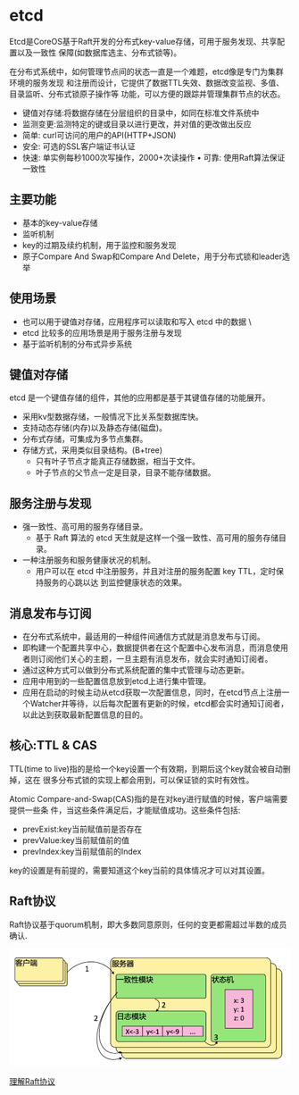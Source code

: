 # etcd
Etcd是CoreOS基于Raft开发的分布式key-value存储，可用于服务发现、共享配置以及一致性 保障(如数据库选主、分布式锁等)。

在分布式系统中，如何管理节点间的状态一直是一个难题，etcd像是专门为集群环境的服务发现 和注册而设计，它提供了数据TTL失效、数据改变监视、多值、目录监听、分布式锁原子操作等 功能，可以方便的跟踪并管理集群节点的状态。

* 键值对存储:将数据存储在分层组织的目录中，如同在标准文件系统中 
* 监测变更:监测特定的键或目录以进行更改，并对值的更改做出反应
* 简单: curl可访问的用户的API(HTTP+JSON)
* 安全: 可选的SSL客户端证书认证
* 快速: 单实例每秒1000次写操作，2000+次读操作 • 可靠: 使用Raft算法保证一致性

## 主要功能
* 基本的key-value存储
* 监听机制
* key的过期及续约机制，用于监控和服务发现
* 原子Compare And Swap和Compare And Delete，用于分布式锁和leader选举

## 使用场景
* 也可以用于键值对存储，应用程序可以读取和写入 etcd 中的数据 \
* etcd 比较多的应用场景是用于服务注册与发现
* 基于监听机制的分布式异步系统

## 键值对存储
etcd 是一个键值存储的组件，其他的应用都是基于其键值存储的功能展开。
* 采用kv型数据存储，一般情况下比关系型数据库快。
* 支持动态存储(内存)以及静态存储(磁盘)。
* 分布式存储，可集成为多节点集群。
* 存储方式，采用类似目录结构。(B+tree)
  * 只有叶子节点才能真正存储数据，相当于文件。
  * 叶子节点的父节点一定是目录，目录不能存储数据。

## 服务注册与发现

* 强一致性、高可用的服务存储目录。
  * 基于 Raft 算法的 etcd 天生就是这样一个强一致性、高可用的服务存储目录。
* 一种注册服务和服务健康状况的机制。
  * 用户可以在 etcd 中注册服务，并且对注册的服务配置 key TTL，定时保持服务的心跳以达 到监控健康状态的效果。

## 消息发布与订阅
* 在分布式系统中，最适用的一种组件间通信方式就是消息发布与订阅。
* 即构建一个配置共享中心，数据提供者在这个配置中心发布消息，而消息使用者则订阅他们关心的主题，一旦主题有消息发布，就会实时通知订阅者。
* 通过这种方式可以做到分布式系统配置的集中式管理与动态更新。
* 应用中用到的一些配置信息放到etcd上进行集中管理。
* 应用在启动的时候主动从etcd获取一次配置信息，同时，在etcd节点上注册一个Watcher并等待，以后每次配置有更新的时候，etcd都会实时通知订阅者，以此达到获取最新配置信息的目的。

## 核心:TTL & CAS
TTL(time to live)指的是给一个key设置一个有效期，到期后这个key就会被自动删掉，这在 很多分布式锁的实现上都会用到，可以保证锁的实时有效性。

Atomic Compare-and-Swap(CAS)指的是在对key进行赋值的时候，客户端需要提供一些条 件，当这些条件满足后，才能赋值成功。这些条件包括:

* prevExist:key当前赋值前是否存在
* prevValue:key当前赋值前的值
* prevIndex:key当前赋值前的Index

key的设置是有前提的，需要知道这个key当前的具体情况才可以对其设置。

## Raft协议
Raft协议基于quorum机制，即大多数同意原则，任何的变更都需超过半数的成员确认.

![](resources/raft.png)

[理解Raft协议](http://thesecretlivesofdata.com/raft/)
